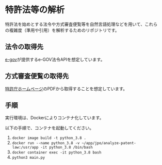 # 特許法等の解析
特許法を始めとする法令や方式審査便覧等を自然言語処理などを用いて、これらの複雑度（準用や引用）を解析するためのリポジトリです。

## 法令の取得先
[e-gov](https://www.e-gov.go.jp/)が提供するe-GOV法令APIを想定しています。

## 方式審査便覧の取得先
[特許庁ホームページ](https://www.jpo.go.jp/system/laws/rule/guideline/hoshiki-shinsa-binran/index.html)のPDFから取得することを想定しています。

## 手順
実行環境は、Dockerによりコンテナ化しています。

以下の手順で、コンテナを起動してください。
1. `docker image build -t python_3.8 .`
1. `docker run --name python_3.8 -v ~/app/jpo/analyze-patent-law:/usr/app -it python_3.8 /bin/bash`
1. `docker container exec -it python_3.8 bash`
1. `python3 main.py`